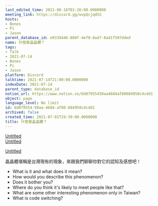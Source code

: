 ```yaml
---
last_edited_time: 2021-08-16T01:26:00.0000000
meeting_link: https://discord.gg/wvpQcjqdSS
hosts:
- Bones
- Pi
- Jason
parent_database_id: e9339446-880f-4ef0-8ad7-8ad1f507dded
name: 什麼是晶晶體？
tags:
- Talk
- 2021-07-14
- Bones
- Pi
- Jason
platform: Discord
talktime: 2021-07-14T21:00:00.0000000
indexDate: 2021-07-14
parent_type: database_id
notion_url: https://www.notion.so/6d07955450aa4684af80084950c4cdd1
object: page
language_level: No limit
id: 6d079554-50aa-4684-af80-084950c4cdd1
archived: false
created_time: 2021-07-01T19:39:00.0000000
title: 什麼是晶晶體？
---
```



[Untitled](https://www.notion.so/60226399bd024bf4bf588586f8013a21)   
[Untitled](https://www.notion.so/cb083fc4f0b7459aa5afe1900ef25a1f)   

[Untitled](https://www.notion.so/482e61b02b9c4456b2b4fe86bb7544c6)   




晶晶體堪稱是台灣現有的現象，來跟我們聊聊你對它的認知及感想吧！

   - What is it and what does it mean?
   - How would you describe this phenomenon?
   - Does it bother you?
   - Where do you think it's likely to meet people like that?
   - What are some other interesting phenomenon only in Taiwan?
   - What is code switching?



